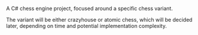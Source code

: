 A C# chess engine project, focused around a specific chess variant.

The variant will be either crazyhouse or atomic chess, which will be decided later, depending on time and potential implementation complexity.
